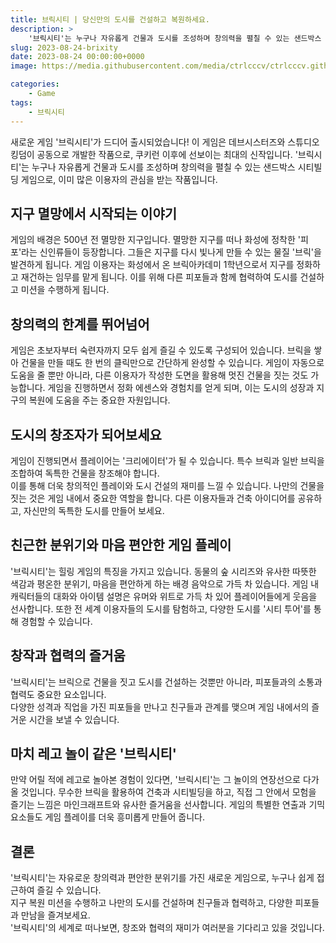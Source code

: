```yaml
---
title: 브릭시티 | 당신만의 도시를 건설하고 복원하세요.
description: >  
    '브릭시티'는 누구나 자유롭게 건물과 도시를 조성하며 창의력을 펼칠 수 있는 샌드박스 시티빌딩 게임으로, 이미 많은 이용자의 관심을 받는 작품입니다.
slug: 2023-08-24-brixity
date: 2023-08-24 00:00:00+0000
image: https://media.githubusercontent.com/media/ctrlcccv/ctrlcccv.github.io/master/assets/img/post/brixity2.webp

categories:
    - Game
tags:
    - 브릭시티
---
```

새로운 게임 '브릭시티'가 드디어 출시되었습니다! 이 게임은 데브시스터즈와 스튜디오 킹덤이 공동으로 개발한 작품으로, 쿠키런 이후에 선보이는 최대의 신작입니다. '브릭시티'는 누구나 자유롭게 건물과 도시를 조성하며 창의력을 펼칠 수 있는 샌드박스 시티빌딩 게임으로, 이미 많은 이용자의 관심을 받는 작품입니다.

## 지구 멸망에서 시작되는 이야기
게임의 배경은 500년 전 멸망한 지구입니다. 멸망한 지구를 떠나 화성에 정착한 '피포'라는 신인류들이 등장합니다. 그들은 지구를 다시 빛나게 만들 수 있는 물질 '브릭'을 발견하게 됩니다. 게임 이용자는 화성에서 온 브릭아카데미 1학년으로서 지구를 정화하고 재건하는 임무를 맡게 됩니다. 이를 위해 다른 피포들과 함께 협력하여 도시를 건설하고 미션을 수행하게 됩니다.

## 창의력의 한계를 뛰어넘어
게임은 초보자부터 숙련자까지 모두 쉽게 즐길 수 있도록 구성되어 있습니다. 브릭을 쌓아 건물을 만들 때도 한 번의 클릭만으로 간단하게 완성할 수 있습니다. 게임이 자동으로 도움을 줄 뿐만 아니라, 다른 이용자가 작성한 도면을 활용해 멋진 건물을 짓는 것도 가능합니다. 게임을 진행하면서 정화 에센스와 경험치를 얻게 되며, 이는 도시의 성장과 지구의 복원에 도움을 주는 중요한 자원입니다.

## 도시의 창조자가 되어보세요
게임이 진행되면서 플레이어는 '크리에이터'가 될 수 있습니다. 특수 브릭과 일반 브릭을 조합하여 독특한 건물을 창조해야 합니다.   
이를 통해 더욱 창의적인 플레이와 도시 건설의 재미를 느낄 수 있습니다. 나만의 건물을 짓는 것은 게임 내에서 중요한 역할을 합니다. 다른 이용자들과 건축 아이디어를 공유하고, 자신만의 독특한 도시를 만들어 보세요.

## 친근한 분위기와 마음 편안한 게임 플레이
'브릭시티'는 힐링 게임의 특징을 가지고 있습니다. 동물의 숲 시리즈와 유사한 따뜻한 색감과 평온한 분위기, 마음을 편안하게 하는 배경 음악으로 가득 차 있습니다. 게임 내 캐릭터들의 대화와 아이템 설명은 유머와 위트로 가득 차 있어 플레이어들에게 웃음을 선사합니다. 또한 전 세계 이용자들의 도시를 탐험하고, 다양한 도시를 '시티 투어'를 통해 경험할 수 있습니다.



<ins class="adsbygoogle"
     style="display:block; text-align:center;"
     data-ad-layout="in-article"
     data-ad-format="fluid"
     data-ad-client="ca-pub-8535540836842352"
     data-ad-slot="2974559225"></ins>
<script>
     (adsbygoogle = window.adsbygoogle || []).push({});
</script>


## 창작과 협력의 즐거움
'브릭시티'는 브릭으로 건물을 짓고 도시를 건설하는 것뿐만 아니라, 피포들과의 소통과 협력도 중요한 요소입니다.   
다양한 성격과 직업을 가진 피포들을 만나고 친구들과 관계를 맺으며 게임 내에서의 즐거운 시간을 보낼 수 있습니다.

## 마치 레고 놀이 같은 '브릭시티'
만약 어릴 적에 레고로 놀아본 경험이 있다면, '브릭시티'는 그 놀이의 연장선으로 다가올 것입니다. 무수한 브릭을 활용하여 건축과 시티빌딩을 하고, 직접 그 안에서 모험을 즐기는 느낌은 마인크래프트와 유사한 즐거움을 선사합니다. 게임의 특별한 연출과 기믹 요소들도 게임 플레이를 더욱 흥미롭게 만들어 줍니다.

## 결론
'브릭시티'는 자유로운 창의력과 편안한 분위기를 가진 새로운 게임으로, 누구나 쉽게 접근하여 즐길 수 있습니다.  
지구 복원 미션을 수행하고 나만의 도시를 건설하며 친구들과 협력하고, 다양한 피포들과 만남을 즐겨보세요.   
'브릭시티'의 세계로 떠나보면, 창조와 협력의 재미가 여러분을 기다리고 있을 것입니다.
